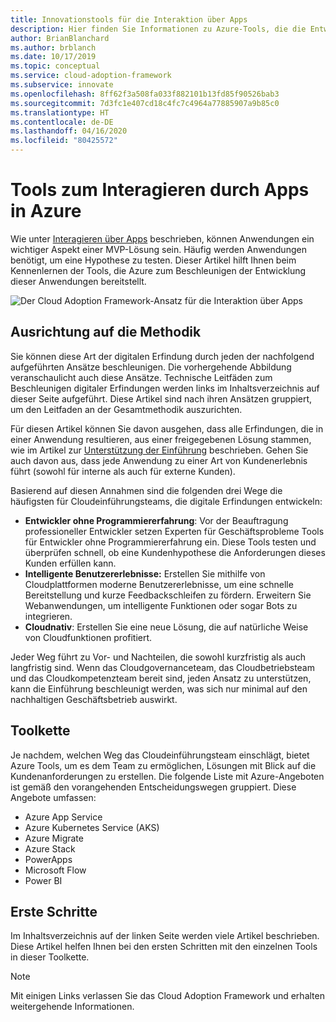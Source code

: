 ```yaml
---
title: Innovationstools für die Interaktion über Apps
description: Hier finden Sie Informationen zu Azure-Tools, die die Entwicklung von Apps beschleunigen, die mit der Innovationsmethodik des Frameworks für die Cloudeinführung (Cloud Adoption Framework) in Einklang stehen.
author: BrianBlanchard
ms.author: brblanch
ms.date: 10/17/2019
ms.topic: conceptual
ms.service: cloud-adoption-framework
ms.subservice: innovate
ms.openlocfilehash: 8ff62f3a508fa033f882101b13fd85f90526bab3
ms.sourcegitcommit: 7d3fc1e407cd18c4fc7c4964a77885907a9b85c0
ms.translationtype: HT
ms.contentlocale: de-DE
ms.lasthandoff: 04/16/2020
ms.locfileid: "80425572"
---
```

# <a name="tools-to-engage-via-apps-in-azure"></a>Tools zum Interagieren durch Apps in Azure

Wie unter [Interagieren über Apps](../considerations/apps.md) beschrieben, können Anwendungen ein wichtiger Aspekt einer MVP-Lösung sein. Häufig werden Anwendungen benötigt, um eine Hypothese zu testen. Dieser Artikel hilft Ihnen beim Kennenlernen der Tools, die Azure zum Beschleunigen der Entwicklung dieser Anwendungen bereitstellt.

![Der Cloud Adoption Framework-Ansatz für die Interaktion über Apps](../../_images/innovate/engage-via-apps.png)

## <a name="alignment-to-the-methodology"></a>Ausrichtung auf die Methodik

Sie können diese Art der digitalen Erfindung durch jeden der nachfolgend aufgeführten Ansätze beschleunigen. Die vorhergehende Abbildung veranschaulicht auch diese Ansätze. Technische Leitfäden zum Beschleunigen digitaler Erfindungen werden links im Inhaltsverzeichnis auf dieser Seite aufgeführt. Diese Artikel sind nach ihren Ansätzen gruppiert, um den Leitfaden an der Gesamtmethodik auszurichten.

Für diesen Artikel können Sie davon ausgehen, dass alle Erfindungen, die in einer Anwendung resultieren, aus einer freigegebenen Lösung stammen, wie im Artikel zur [Unterstützung der Einführung](./ci-cd.md) beschrieben. Gehen Sie auch davon aus, dass jede Anwendung zu einer Art von Kundenerlebnis führt (sowohl für interne als auch für externe Kunden).

Basierend auf diesen Annahmen sind die folgenden drei Wege die häufigsten für Cloudeinführungsteams, die digitale Erfindungen entwickeln:

- **Entwickler ohne Programmiererfahrung**: Vor der Beauftragung professioneller Entwickler setzen Experten für Geschäftsprobleme Tools für Entwickler ohne Programmiererfahrung ein. Diese Tools testen und überprüfen schnell, ob eine Kundenhypothese die Anforderungen dieses Kunden erfüllen kann.
- **Intelligente Benutzererlebnisse:** Erstellen Sie mithilfe von Cloudplattformen moderne Benutzererlebnisse, um eine schnelle Bereitstellung und kurze Feedbackschleifen zu fördern. Erweitern Sie Webanwendungen, um intelligente Funktionen oder sogar Bots zu integrieren.
- **Cloudnativ**: Erstellen Sie eine neue Lösung, die auf natürliche Weise von Cloudfunktionen profitiert.

Jeder Weg führt zu Vor- und Nachteilen, die sowohl kurzfristig als auch langfristig sind. Wenn das Cloudgovernanceteam, das Cloudbetriebsteam und das Cloudkompetenzteam bereit sind, jeden Ansatz zu unterstützen, kann die Einführung beschleunigt werden, was sich nur minimal auf den nachhaltigen Geschäftsbetrieb auswirkt.

## <a name="toolchain"></a>Toolkette

Je nachdem, welchen Weg das Cloudeinführungsteam einschlägt, bietet Azure Tools, um es dem Team zu ermöglichen, Lösungen mit Blick auf die Kundenanforderungen zu erstellen. Die folgende Liste mit Azure-Angeboten ist gemäß den vorangehenden Entscheidungswegen gruppiert. Diese Angebote umfassen:

- Azure App Service
- Azure Kubernetes Service (AKS)
- Azure Migrate
- Azure Stack
- PowerApps
- Microsoft Flow
- Power BI

## <a name="get-started"></a>Erste Schritte

Im Inhaltsverzeichnis auf der linken Seite werden viele Artikel beschrieben. Diese Artikel helfen Ihnen bei den ersten Schritten mit den einzelnen Tools in dieser Toolkette.

> [!NOTE]
> Mit einigen Links verlassen Sie das Cloud Adoption Framework und erhalten weitergehende Informationen.

